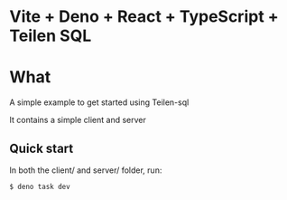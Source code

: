# Vite + Deno + React + TypeScript + Teilen SQL

# What
A simple example to get started using Teilen-sql

It contains a simple client and server

## Quick start

In both the client/ and server/ folder, run:
```
$ deno task dev
```


